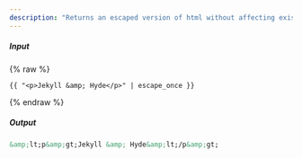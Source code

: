 ```yaml
---
description: "Returns an escaped version of html without affecting existing escaped entities"
---
```

##### Input
{% raw %}
~~~liquid
{{ "<p>Jekyll &amp; Hyde</p>" | escape_once }}
~~~
{% endraw %}

##### Output

~~~html
&amp;lt;p&amp;gt;Jekyll &amp; Hyde&amp;lt;/p&amp;gt;
~~~
